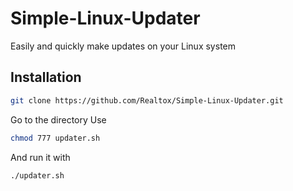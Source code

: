 # Simple-Linux-Updater

Easily and quickly make updates on your Linux system

## Installation

```bash
git clone https://github.com/Realtox/Simple-Linux-Updater.git
```
Go to the directory
Use 
```bash
chmod 777 updater.sh
```
And run it with 
```bash
./updater.sh
```
